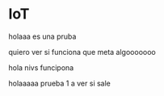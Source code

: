 ﻿# IoT
holaaa
es una pruba

quiero ver si funciona que meta algooooooo


hola nivs funcipona

holaaaaa prueba 1 a ver si sale